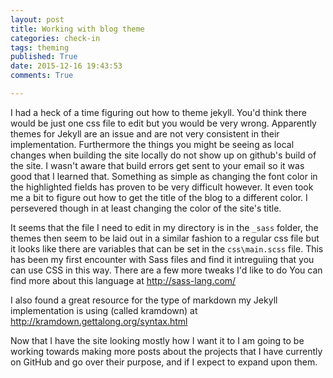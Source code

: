 ```yaml
---
layout: post
title: Working with blog theme
categories: check-in
tags: theming
published: True
date: 2015-12-16 19:43:53
comments: True

---
```


I had a heck of a time figuring out how to theme jekyll. You'd think there would be just one css file to edit but you would be very wrong. Apparently themes for Jekyll are an issue and are not very consistent in their implementation. Furthermore the things you might be seeing as local changes when building the site locally do not show up on github's build of the site. I wasn't aware that build errors get sent to your email so it was good that I learned that. Something as simple as changing the font color in the highlighted fields has proven to be very difficult however. It even took me a bit to figure out how to get the title of the blog to a different color. I persevered though in at least changing the color of the site's title.

It seems that the file I need to edit in my directory is in the `_sass` folder, the themes then seem to be laid out in a similar fashion to a regular css file but it looks like there are variables that can be set in the `css\main.scss` file. This has been my first encounter with Sass files and find it intreguiing that you can use CSS in this way. There are a few more tweaks I'd like to do You can find more about this language at <http://sass-lang.com/>

I also found a great resource for the type of markdown my Jekyll implementation is using (called kramdown) at <http://kramdown.gettalong.org/syntax.html>

Now that I have the site looking mostly how I want it to I am going to be working towards making more posts about the projects that I have currently on GitHub and go over their purpose, and if I expect to expand upon them.